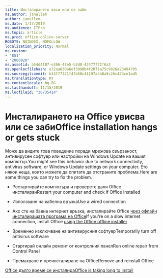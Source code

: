 ```yaml
---
title: Инсталирането виси или се заби
ms.author: janellem
author: janellem
ms.date: 1/17/2019
ms.audience: ITPro
ms.topic: article
ms.prod: office-online-server
ROBOTS: NOINDEX, NOFOLLOW
localization_priority: Normal
ms.custom:
- "851"
- "2000020"
ms.assetid: b54d4f87-e366-47e5-b3d8-42477f72f6a3
ms.openlocfilehash: e72aa630a6ef3998b4f20f1a75c9826a23494705
ms.sourcegitcommit: b43f77221f47b50c41197a448a9c26c423ce1ad5
ms.translationtype: MT
ms.contentlocale: bg-BG
ms.lasthandoff: 11/15/2019
ms.locfileid: "36735414"
---
```

# <a name="office-installation-hangs-or-gets-stuck"></a><span data-ttu-id="86c06-102">Инсталирането на Office увисва или се заби</span><span class="sxs-lookup"><span data-stu-id="86c06-102">Office installation hangs or gets stuck</span></span>

<span data-ttu-id="86c06-103">Може да видите това поведение поради мрежова свързаност, антивирусен софтуер или настройки на Windows Update на вашия компютър.</span><span class="sxs-lookup"><span data-stu-id="86c06-103">You might see this behavior due to network connectivity, antivirus software, or Windows Update settings on your computer.</span></span> <span data-ttu-id="86c06-104">Ето някои неща, които можете да опитате да отстраните проблема.</span><span class="sxs-lookup"><span data-stu-id="86c06-104">Here are some things you can try to fix the problem.</span></span>
  
- <span data-ttu-id="86c06-105">Рестартирайте компютъра и проверете дали Office инсталиран</span><span class="sxs-lookup"><span data-stu-id="86c06-105">Restart your computer and check if Office Installed</span></span>

- <span data-ttu-id="86c06-106">Използване на кабелна връзка</span><span class="sxs-lookup"><span data-stu-id="86c06-106">Use a wired connection</span></span>

- <span data-ttu-id="86c06-107">Ако сте на бавна интернет връзка, инсталирайте Office [чрез офлайн инсталиращата програма на Office](https://support.office.com/article/f0a85fe7-118f-41cb-a791-d59cef96ad1c?wt.mc_id=Alchemy_ClientDIA)</span><span class="sxs-lookup"><span data-stu-id="86c06-107">If you're on a slow internet connection, install Office [using the Office offline installer](https://support.office.com/article/f0a85fe7-118f-41cb-a791-d59cef96ad1c?wt.mc_id=Alchemy_ClientDIA)</span></span>

- <span data-ttu-id="86c06-108">Временно изключване на антивирусния софтуер</span><span class="sxs-lookup"><span data-stu-id="86c06-108">Temporarily turn off antivirus software</span></span>

- <span data-ttu-id="86c06-109">Стартирай онлайн ремонт от контролния панел</span><span class="sxs-lookup"><span data-stu-id="86c06-109">Run online repair from Control Panel</span></span>

- <span data-ttu-id="86c06-110">Премахване и преинсталиране на Office</span><span class="sxs-lookup"><span data-stu-id="86c06-110">Remove and reinstall Office</span></span>

[<span data-ttu-id="86c06-111">Office дълго време се инсталира</span><span class="sxs-lookup"><span data-stu-id="86c06-111">Office is taking long to install</span></span>](https://support.office.com/article/0f09f357-3fef-42a6-b8aa-cef4c6c44bdf?wt.mc_id=Alchemy_ClientDIA)
  